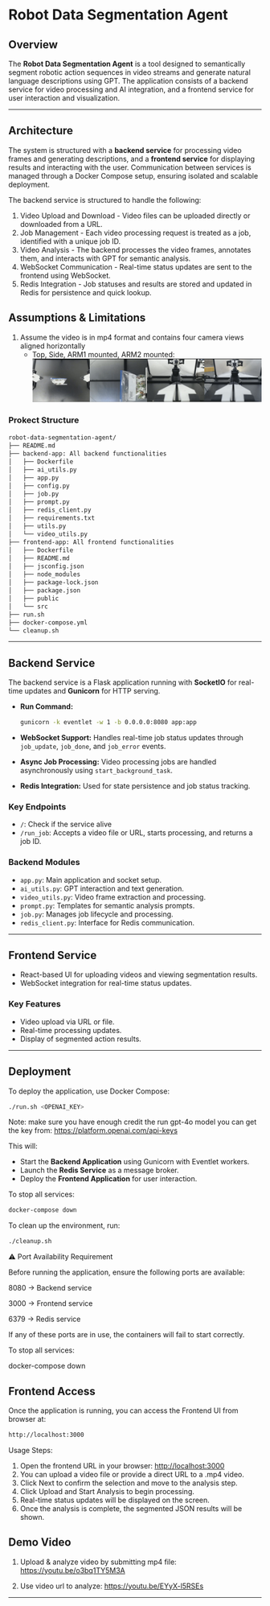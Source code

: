 # Robot Data Segmentation Agent

## Overview

The **Robot Data Segmentation Agent** is a tool designed to semantically segment robotic action sequences in video streams and generate natural language descriptions using GPT. The application consists of a backend service for video processing and AI integration, and a frontend service for user interaction and visualization.

---

## Architecture

The system is structured with a **backend service** for processing video frames and generating descriptions, and a **frontend service** for displaying results and interacting with the user. Communication between services is managed through a Docker Compose setup, ensuring isolated and scalable deployment.

The backend service is structured to handle the following:

1. Video Upload and Download - Video files can be uploaded directly or downloaded from a URL.
2. Job Management - Each video processing request is treated as a job, identified with a unique job ID.
3. Video Analysis - The backend processes the video frames, annotates them, and interacts with GPT for semantic analysis.
4. WebSocket Communication - Real-time status updates are sent to the frontend using WebSocket.
5. Redis Integration - Job statuses and results are stored and updated in Redis for persistence and quick lookup.

## Assumptions & Limitations

1. Assume the video is in mp4 format and contains four camera views aligned horizontally
    - Top, Side, ARM1 mounted, ARM2 mounted:
![alt text](image.png)

### Prokect Structure

```
robot-data-segmentation-agent/
├── README.md
├── backend-app: All backend functionalities
│   ├── Dockerfile
│   ├── ai_utils.py
│   ├── app.py
│   ├── config.py
│   ├── job.py
│   ├── prompt.py
│   ├── redis_client.py
│   ├── requirements.txt
│   ├── utils.py
│   └── video_utils.py
├── frontend-app: All frontend functionalities
│   ├── Dockerfile
│   ├── README.md
│   ├── jsconfig.json
│   ├── node_modules
│   ├── package-lock.json
│   ├── package.json
│   ├── public
│   └── src
├── run.sh
├── docker-compose.yml
└── cleanup.sh
```

---

## Backend Service

The backend service is a Flask application running with **SocketIO** for real-time updates and **Gunicorn** for HTTP serving.

- **Run Command:**

  ```bash
  gunicorn -k eventlet -w 1 -b 0.0.0.0:8080 app:app
  ```

- **WebSocket Support:** Handles real-time job status updates through `job_update`, `job_done`, and `job_error` events.
- **Async Job Processing:** Video processing jobs are handled asynchronously using `start_background_task`.
- **Redis Integration:** Used for state persistence and job status tracking.

### Key Endpoints

- `/`: Check if the service alive
- `/run_job`: Accepts a video file or URL, starts processing, and returns a job ID.

### Backend Modules

- `app.py`: Main application and socket setup.
- `ai_utils.py`: GPT interaction and text generation.
- `video_utils.py`: Video frame extraction and processing.
- `prompt.py`: Templates for semantic analysis prompts.
- `job.py`: Manages job lifecycle and processing.
- `redis_client.py`: Interface for Redis communication.

---

## Frontend Service

- React-based UI for uploading videos and viewing segmentation results.
- WebSocket integration for real-time status updates.

### Key Features

- Video upload via URL or file.
- Real-time processing updates.
- Display of segmented action results.

---

## Deployment

To deploy the application, use Docker Compose:

```bash
./run.sh <OPENAI_KEY>
```

Note: make sure you have enough credit the run gpt-4o model
you can get the key from: https://platform.openai.com/api-keys

This will:

- Start the **Backend Application** using Gunicorn with Eventlet workers.
- Launch the **Redis Service** as a message broker.
- Deploy the **Frontend Application** for user interaction.

To stop all services:

```bash
docker-compose down
```

To clean up the environment, run:

```bash
./cleanup.sh
```

⚠️ Port Availability Requirement

Before running the application, ensure the following ports are available:

8080 → Backend service

3000 → Frontend service

6379 → Redis service

If any of these ports are in use, the containers will fail to start correctly.

To stop all services:

docker-compose down

## Frontend Access

Once the application is running, you can access the Frontend UI from browser at:

```bash
http://localhost:3000
```

Usage Steps:

1. Open the frontend URL in your browser: <http://localhost:3000>
2. You can upload a video file or provide a direct URL to a .mp4 video.
3. Click Next to confirm the selection and move to the analysis step.
4. Click Upload and Start Analysis to begin processing.
5. Real-time status updates will be displayed on the screen.
6. Once the analysis is complete, the segmented JSON results will be shown.



## Demo Video

1. Upload & analyze video by submitting mp4 file:
https://youtu.be/o3bq1TY5M3A

2. Use video url to analyze:
https://youtu.be/EYyX-l5RSEs

---
